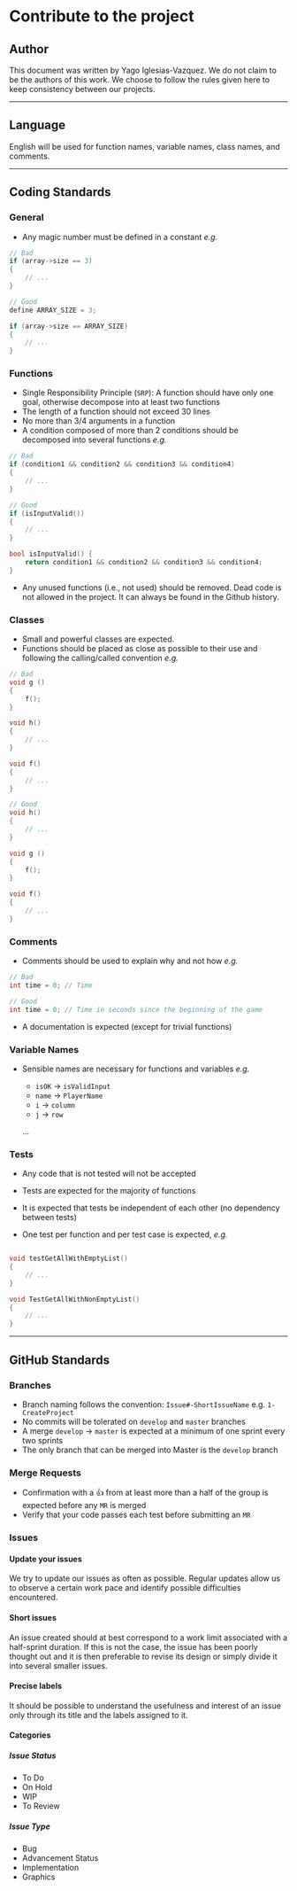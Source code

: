 # Contribute to the project

## Author

This document was written by Yago Iglesias-Vazquez. We do not claim to be the authors of this work.
We choose to follow the rules given here to keep consistency between our projects.

---

## Language

English will be used for function names, variable names, class names, and comments.

---

## Coding Standards

### General

- Any magic number must be defined in a constant _e.g._

```c
// Bad
if (array->size == 3)
{
    // ...
}

// Good
define ARRAY_SIZE = 3;

if (array->size == ARRAY_SIZE)
{
    // ...
}

```

### Functions

- Single Responsibility Principle (`SRP`): A function should have only one goal, otherwise decompose into at least two functions
- The length of a function should not exceed 30 lines
- No more than 3/4 arguments in a function
- A condition composed of more than 2 conditions should be decomposed into several functions _e.g._

```c
// Bad
if (condition1 && condition2 && condition3 && condition4)
{
    // ...
}

// Good
if (isInputValid())
{
    // ...
}

bool isInputValid() {
    return condition1 && condition2 && condition3 && condition4;
}
```

- Any unused functions (i.e., not used) should be removed. Dead code is not allowed in the project. It can always be found in the Github history.

### Classes

- Small and powerful classes are expected.
- Functions should be placed as close as possible to their use and following the calling/called convention _e.g._

```c
// Bad
void g ()
{
    f();
}

void h()
{
    // ...
}

void f()
{
    // ...
}

// Good
void h()
{
    // ...
}

void g ()
{
    f();
}

void f()
{
    // ...
}

```

### Comments

- Comments should be used to explain why and not how _e.g._

```c
// Bad
int time = 0; // Time

// Good
int time = 0; // Time in seconds since the beginning of the game

```

- A documentation is expected (except for trivial functions)

### Variable Names

- Sensible names are necessary for functions and variables _e.g._

  - `isOK` -> `isValidInput`
  - `name` -> `PlayerName`
  - `i` -> `column`
  - `j` -> `row`

  ...

### Tests

- Any code that is not tested will not be accepted

- Tests are expected for the majority of functions
- It is expected that tests be independent of each other (no dependency between tests)
- One test per function and per test case is expected, _e.g._

```c

void testGetAllWithEmptyList()
{
    // ...
}

void TestGetAllWithNonEmptyList()
{
    // ...
}
```

---

## GitHub Standards

### Branches

- Branch naming follows the convention: `Issue#-ShortIssueName` e.g. `1-CreateProject`
- No commits will be tolerated on `develop` and `master` branches
- A merge `develop` -> `master` is expected at a minimum of one sprint every two sprints
- The only branch that can be merged into Master is the `develop` branch

### Merge Requests

- Confirmation with a 👍 from at least more than a half of the group is expected before any `MR` is merged
- Verify that your code passes each test before submitting an `MR`

### Issues

#### Update your issues

We try to update our issues as often as possible. Regular updates allow us to observe a certain work pace and identify possible difficulties encountered.

#### Short issues

An issue created should at best correspond to a work limit associated with a half-sprint duration. If this is not the case, the issue has been poorly thought out and it is then preferable to revise its design or simply divide it into several smaller issues.

#### Precise labels

It should be possible to understand the usefulness and interest of an issue only through its title and the labels assigned to it.

#### Categories

##### Issue Status

- To Do
- On Hold
- WIP
- To Review

##### Issue Type

- Bug
- Advancement Status
- Implementation
- Graphics
